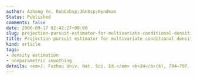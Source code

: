 ```yaml
---
author: Azhong Ye, Rob&nbsp;J&nbsp;Hyndman
Status: Published
comments: false
date: 2006-09-17 02:42:27+00:00
slug: projection-pursuit-estimator-for-multivariate-conditional-densities
title: Projection pursuit estimator for multivariate conditional densities
kind: article
tags:
- density estimation
- nonparametric smoothing
details: <em>J. Fuzhou Univ. Nat. Sci. Ed.</em> <b>34</b>(6), 794–797. (Chinese)
---
```

